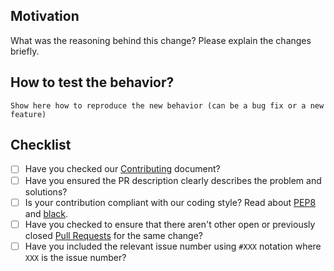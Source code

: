 ## Motivation

What was the reasoning behind this change? Please explain the changes briefly.

## How to test the behavior?
```
Show here how to reproduce the new behavior (can be a bug fix or a new feature)
```

## Checklist

- [ ] Have you checked our [Contributing](https://github.com/catalystneuro/nwb-conversion-tools/blob/master/docs/contribute.rst) document?
- [ ] Have you ensured the PR description clearly describes the problem and solutions?
- [ ] Is your contribution compliant with our coding style? Read about [PEP8](https://www.python.org/dev/peps/pep-0008/) and [black](https://black.readthedocs.io/en/stable/the_black_code_style.html).
- [ ] Have you checked to ensure that there aren't other open or previously closed [Pull Requests](https://github.com/catalystneuro/nwb-conversion-tools/pulls) for the same change?
- [ ] Have you included the relevant issue number using `#XXX` notation where `XXX` is the issue number?
